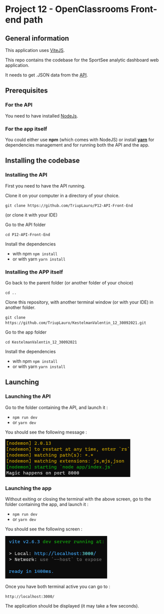 # Project 12 - OpenClassrooms Front-end path

## General information

This application uses [ViteJS](https://vitejs.dev/).

This repo contains the codebase for the SportSee analytic dashboard web application.

It needs to get .JSON data from the [API](https://github.com/TriupLauro/P12-API-Front-End).

## Prerequisites

### For the API

You need to have installed [NodeJs](https://nodejs.org/en/).

### For the app itself

You could either use **npm** (which comes with NodeJS) or install [**yarn**](https://yarnpkg.com/)
for dependencies management and for running both the API and the app.

## Installing the codebase

### Installing the API

First you need to have the API running.

Clone it on your computer in a directory of your choice.

`git clone https://github.com/TriupLauro/P12-API-Front-End`

(or clone it with your IDE)

Go to the API folder

`cd P12-API-Front-End`

Install the dependencies
- with npm `npm install`
- or with yarn `yarn install`

### Installing the APP itself

Go back to the parent folder (or another folder of your choice)

`cd ..`

Clone this repository, with another terminal window (or with your IDE) in another folder.

`git clone https://github.com/TriupLauro/KestelmanValentin_12_30092021.git`

Go to the app folder 

`cd KestelmanValentin_12_30092021`

Install the dependencies

- with npm `npm install`
- or with yarn `yarn install`

## Launching

### Launching the API

Go to the folder containing the API, and launch it :
- `npm run dev`
- or `yarn dev`

You should see the following message :

![terminal screenshot api](ReadmeFiles/API_ready.png)

### Launching the app

Without exiting or closing the terminal with the above screen,
go to the folder containing the app, and launch it :
- `npm run dev`
- or `yarn dev`

You should see the following screen : 

![terminal screenshot vite](ReadmeFiles/vite_ready.png)

Once you have both terminal active you can go to :

`http://localhost:3000/`

The application should be displayed (it may take a few seconds).